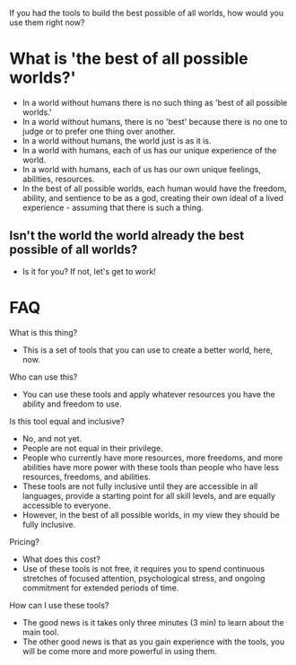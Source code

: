 If you had the tools to build the best possible of all worlds, how would you use them right now?

# What is 'the best of all possible worlds?' #
* In a world without humans there is no such thing as 'best of all possible worlds.' 
* In a world without humans, there is no 'best' because there is no one to judge or to prefer one thing over another. 
* In a world without humans, the world just is as it is.
* In a world with humans, each of us has our unique experience of the world.
* In a world with humans, each of us has our own unique feelings, abilities, resources.
* In the best of all possible worlds, each human would have the freedom, ability, and sentience to be as a god, creating their own ideal of a lived experience - assuming that there is such a thing. 

## Isn't the world the world already the best possible of all worlds? ##
* Is it for you?  If not, let's get to work!

# FAQ # 
What is this thing?
* This is a set of tools that you can use to create a better world, here, now.

Who can use this?
* You can use these tools and apply whatever resources you have the ability and freedom to use. 

Is this tool equal and inclusive?
* No, and not yet. 
* People are not equal in their privilege.  
* People who currently have more resources, more freedoms, and more abilities have more power with these tools than people who have less resources, freedoms, and abilities.  
* These tools are not fully inclusive until they are accessible in all languages, provide a starting point for all skill levels, and are equally accessible to everyone.  
* However, in the best of all possible worlds, in my view they should be fully inclusive.

Pricing?  
* What does this cost?
* Use of these tools is not free, it requires you to spend continuous stretches of focused attention, psychological stress, and ongoing commitment for extended periods of time. 

How can I use these tools?
* The good news is it takes only three minutes (3 min) to learn about the main tool.
* The other good news is that as you gain experience with the tools, you will be come more and more powerful in using them.
